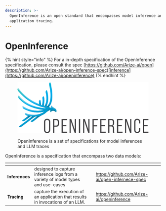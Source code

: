 ```yaml
---
description: >-
  OpenInference is an open standard that encompasses model inference and LLM
  application tracing.
---
```


# OpenInference

{% hint style="info" %}
For a in-depth specification of the OpenInference specification, please consult the spec [https://github.com/Arize-ai/open](https://github.com/Arize-ai/open-inference-spec)[inference](https://github.com/Arize-ai/openinference)
{% endhint %}

<figure><img src="https://raw.githubusercontent.com/Arize-ai/phoenix-assets/main/logos/OpenInference/Full%20color/OI-full-horiz.svg" alt="" width="563"><figcaption><p>OpenInference is a set of specifications for model inferences and LLM traces</p></figcaption></figure>

OpenInference is a specification that encompass two data models:

<table data-card-size="large" data-view="cards"><thead><tr><th></th><th></th><th></th><th data-hidden data-card-target data-type="content-ref"></th></tr></thead><tbody><tr><td><strong>Inferences</strong></td><td>designed to capture inference logs from a variety of model types and use-cases</td><td></td><td><a href="https://github.com/Arize-ai/open-infernece-spec">https://github.com/Arize-ai/open-infernece-spec</a></td></tr><tr><td><strong>Tracing</strong></td><td>capture the execution of an application that results in invocations of an LLM.<br></td><td></td><td><a href="https://github.com/Arize-ai/openinference">https://github.com/Arize-ai/openinference</a></td></tr></tbody></table>

###
